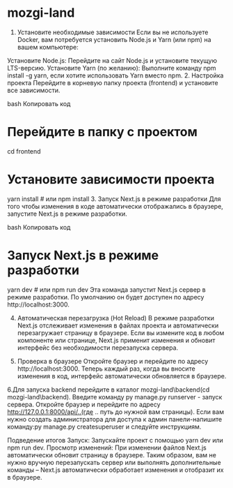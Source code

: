 # mozgi-land

1. Установите необходимые зависимости
Если вы не используете Docker, вам потребуется установить Node.js и Yarn (или npm) на вашем компьютере:

Установите Node.js: Перейдите на сайт Node.js и установите текущую LTS-версию.
Установите Yarn (по желанию): Выполните команду npm install -g yarn, если хотите использовать Yarn вместо npm.
2. Настройка проекта
Перейдите в корневую папку проекта (frontend) и установите все зависимости.

bash
Копировать код
# Перейдите в папку с проектом
cd frontend

# Установите зависимости проекта
yarn install  # или npm install
3. Запуск Next.js в режиме разработки
Для того чтобы изменения в коде автоматически отображались в браузере, запустите Next.js в режиме разработки.

bash
Копировать код
# Запуск Next.js в режиме разработки
yarn dev  # или npm run dev
Эта команда запустит Next.js сервер в режиме разработки. По умолчанию он будет доступен по адресу http://localhost:3000.

4. Автоматическая перезагрузка (Hot Reload)
В режиме разработки Next.js отслеживает изменения в файлах проекта и автоматически перезагружает страницу в браузере. Если вы измените код в любом компоненте или странице, Next.js применит изменения и обновит интерфейс без необходимости перезапуска сервера.

5. Проверка в браузере
Откройте браузер и перейдите по адресу http://localhost:3000. Теперь каждый раз, когда вы вносите изменения в код, интерфейс автоматически обновляется в браузере.

6.Для запуска backend перейдите в каталог mozgi-land\backend(cd mozgi-land\backend).
Введите команду py manage.py runserver - запуск сервера.
Откройте браузер и перейдите по адресу http://127.0.0.1:8000/api/..(где .. путь до нужной вам страницы).
Если вам нужно создать администратора для доступа к админ панели-напишите команду:py manage.py createsuperuser и следуйте инструкциям.



Подведение итогов
Запуск: Запускайте проект с помощью yarn dev или npm run dev.
Просмотр изменений: При изменении файлов Next.js автоматически обновит страницу в браузере.
Таким образом, вам не нужно вручную перезапускать сервер или выполнять дополнительные команды – Next.js автоматически обработает изменения и отобразит их в браузере.